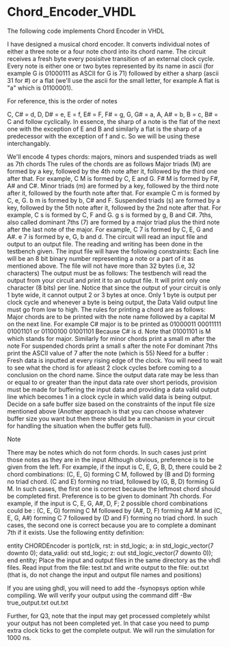 # Chord_Encoder_VHDL
The following code implements Chord Encoder in VHDL

I have designed a musical chord encoder. It converts individual notes of either a three note or a four note chord into its chord name. The circuit receives a fresh byte every posisitve transition of an external clock cycle. Every note is either one or two bytes represented by its name in ascii (for example G is 01000111 as ASCII for G is 71) followed by either a sharp (ascii 31 for #) or a flat (we'll use the ascii for the small letter, for example A flat is "a" which is 01100001).

For reference, this is the order of notes

C, C# = d, D, D# = e, E = f, E# = F, F# = g, G, G# = a, A, A# = b, B = c, B# = C and follow cyclically.
In essence, the sharp of a note is the flat of the next one with the exception of E and B and similarly a flat is the sharp of a predecessor with the exception of f and c. So we will be using these interchangably.

We'll encode 4 types chords: majors, minors and suspended triads as well as 7th chords
The rules of the chords are as follows
Major triads (M) are formed by a key, followed by the 4th note after it, followed by the third one after that. For example, C M is formed by C, E and G. F# M is formed by F#, A# and C#.
Minor triads (m) are formed by a key, followed by the third note after it, followed by the fourth note after that. For example C m is formed by C, e, G. b m is formed by b, C# and F.
Suspended triads (s) are formed by a key, followed by the 5th note after it, followed by the 2nd note after that. For example, C s is formed by C, F and G. g s is formed by g, B and C#.
7ths, also called dominant 7ths (7) are formed by a major triad plus the third note after the last note of the major. For example, C 7 is formed by C, E, G and A#. e 7 is formed by e, G, b and d.
The circuit will read an input file and output to an output file. The reading and writing has been done in the testbench given.
The input file will have the following constraints:
Each line will be an 8 bit binary number representing a note or a part of it as mentioned above.
The file will not have more than 32 bytes (i.e, 32 characters)
The output must be as follows:
The testbench will read the output from your circuit and print it to an output file. It will print only one character (8 bits) per line.
Notice that since the output of your circuit is only 1 byte wide, it cannot output 2 or 3 bytes at once. Only 1 byte is output per clock cycle and whenever a byte is being output, the Data Valid output line must go from low to high.
The rules for printing a chord are as follows:
Major chords are to be printed with the note name followed by a capital M on the next line. For example C# major is to be printed as
01000011
00011111
01001101
or
01100100
01001101
Because C# is d. Note that 01001101 is M which stands for major.
Similarly for minor chords print a small m after the note
For suspended chords print a small s after the note
For dominant 7ths print the ASCII value of 7 after the note (which is 55)
Need for a buffer : Fresh data is inputted at every rising edge of the clock. You will need to wait to see what the chord is for atleast 2 clock cycles before coming to a conclusion on the chord name. Since the output data rate may be less than or equal to or greater than the input data rate over short periods, provision must be made for buffering the input data and providing a data valid output line which becomes 1 in a clock cycle in which valid data is being output. Decide on a safe buffer size based on the constraints of the input file size mentioned above (Another approach is that you can choose whatever buffer size you want but then there should be a mechanism in your circuit for handling the situation when the buffer gets full).

Note

There may be notes which do not form chords. In such cases just print those notes as they are in the input
Although obvious, preference is to be given from the left. For example, if the input is C, E, G, B, D, there could be 2 chord combinations:
(C, E, G) forming C M, followed by (B and D) forming no triad chord.
(C and E) forming no triad, followed by (G, B, D) forming G M.
In such cases, the first one is correct because the leftmost chord should be completed first.
Preference is to be given to dominant 7th chords. For example, if the input is C, E, G, A#, D, F; 2 possible chord combinations could be :
(C, E, G) forming C M followed by (A#, D, F) forming A# M and
(C, E, G, A#) forming C 7 followed by (D and F) forming no triad chord.
In such cases, the second one is correct because you are to complete a dominant 7th if it exists.
Use the following entity definition:

entity CHORDEncoder is
    	port(clk, rst: in std_logic;
    	a: in std_logic_vector(7 downto 0);
    	data_valid: out std_logic;
    	z: out std_logic_vector(7 downto 0));
end entity;
Place the input and output files in the same directory as the vhdl files. Read input from the file: test.txt and write output to the file: out.txt (that is, do not change the input and output file names and positions)

If you are using ghdl, you will need to add the -fsynopsys option while compiling. We will verify your output using the command diff -Bw true_output.txt out.txt

Further, for Q3, note that the input may get processed completely whilst your output has not been completed yet. In that case you need to pump extra clock ticks to get the complete output. We will run the simulation for 1000 ns.
